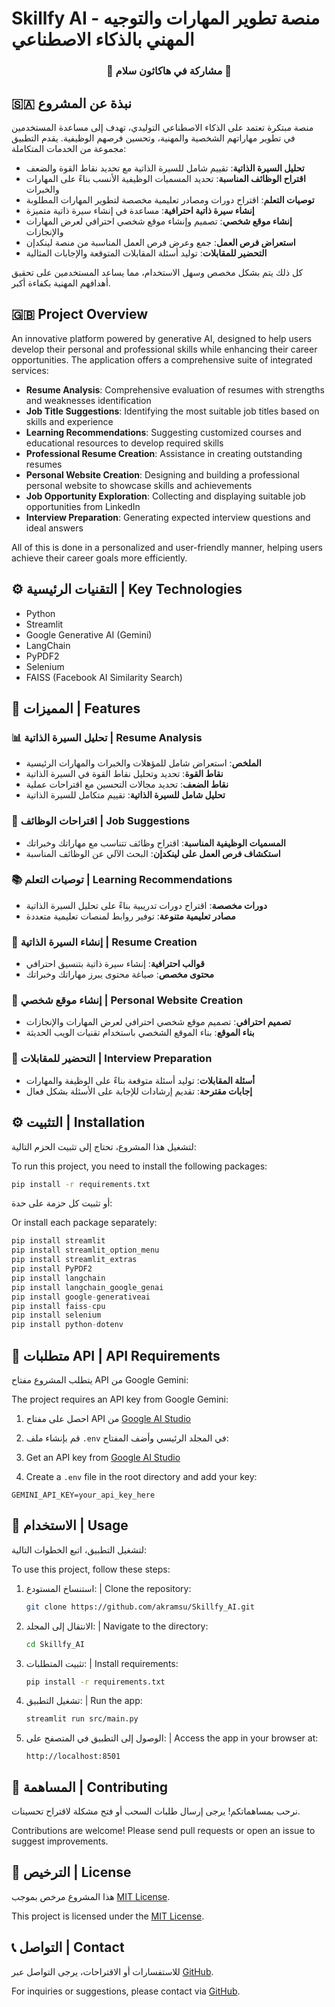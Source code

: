# Skillfy AI - منصة تطوير المهارات والتوجيه المهني بالذكاء الاصطناعي

<div align="center">
  <h3>🌟 مشاركة في هاكاثون سلام 🌟</h3>
</div>

## 🇸🇦 نبذة عن المشروع

منصة مبتكرة تعتمد على الذكاء الاصطناعي التوليدي، تهدف إلى مساعدة المستخدمين في تطوير مهاراتهم الشخصية والمهنية، وتحسين فرصهم الوظيفية. يقدم التطبيق مجموعة من الخدمات المتكاملة:

- **تحليل السيرة الذاتية**: تقييم شامل للسيرة الذاتية مع تحديد نقاط القوة والضعف
- **اقتراح الوظائف المناسبة**: تحديد المسميات الوظيفية الأنسب بناءً على المهارات والخبرات
- **توصيات التعلم**: اقتراح دورات ومصادر تعليمية مخصصة لتطوير المهارات المطلوبة
- **إنشاء سيرة ذاتية احترافية**: مساعدة في إنشاء سيرة ذاتية متميزة
- **إنشاء موقع شخصي**: تصميم وإنشاء موقع شخصي احترافي لعرض المهارات والإنجازات
- **استعراض فرص العمل**: جمع وعرض فرص العمل المناسبة من منصة لينكدإن
- **التحضير للمقابلات**: توليد أسئلة المقابلات المتوقعة والإجابات المثالية

كل ذلك يتم بشكل مخصص وسهل الاستخدام، مما يساعد المستخدمين على تحقيق أهدافهم المهنية بكفاءة أكبر.

## 🇬🇧 Project Overview

An innovative platform powered by generative AI, designed to help users develop their personal and professional skills while enhancing their career opportunities. The application offers a comprehensive suite of integrated services:

- **Resume Analysis**: Comprehensive evaluation of resumes with strengths and weaknesses identification
- **Job Title Suggestions**: Identifying the most suitable job titles based on skills and experience
- **Learning Recommendations**: Suggesting customized courses and educational resources to develop required skills
- **Professional Resume Creation**: Assistance in creating outstanding resumes
- **Personal Website Creation**: Designing and building a professional personal website to showcase skills and achievements
- **Job Opportunity Exploration**: Collecting and displaying suitable job opportunities from LinkedIn
- **Interview Preparation**: Generating expected interview questions and ideal answers

All of this is done in a personalized and user-friendly manner, helping users achieve their career goals more efficiently.

## ⚙️ التقنيات الرئيسية | Key Technologies

- Python
- Streamlit
- Google Generative AI (Gemini)
- LangChain
- PyPDF2
- Selenium
- FAISS (Facebook AI Similarity Search)

## 🚀 المميزات | Features

### 📊 تحليل السيرة الذاتية | Resume Analysis
- **الملخص**: استعراض شامل للمؤهلات والخبرات والمهارات الرئيسية
- **نقاط القوة**: تحديد وتحليل نقاط القوة في السيرة الذاتية
- **نقاط الضعف**: تحديد مجالات التحسين مع اقتراحات عملية
- **تحليل شامل للسيرة الذاتية**: تقييم متكامل للسيرة الذاتية

### 💼 اقتراحات الوظائف | Job Suggestions
- **المسميات الوظيفية المناسبة**: اقتراح وظائف تتناسب مع مهاراتك وخبراتك
- **استكشاف فرص العمل على لينكدإن**: البحث الآلي عن الوظائف المناسبة

### 📚 توصيات التعلم | Learning Recommendations
- **دورات مخصصة**: اقتراح دورات تدريبية بناءً على تحليل السيرة الذاتية
- **مصادر تعليمية متنوعة**: توفير روابط لمنصات تعليمية متعددة

### 📝 إنشاء السيرة الذاتية | Resume Creation
- **قوالب احترافية**: إنشاء سيرة ذاتية بتنسيق احترافي
- **محتوى مخصص**: صياغة محتوى يبرز مهاراتك وخبراتك

### 📄 إنشاء موقع شخصي | Personal Website Creation
- **تصميم احترافي**: تصميم موقع شخصي احترافي لعرض المهارات والإنجازات
- **بناء الموقع**: بناء الموقع الشخصي باستخدام تقنيات الويب الحديثة

### 🎯 التحضير للمقابلات | Interview Preparation
- **أسئلة المقابلات**: توليد أسئلة متوقعة بناءً على الوظيفة والمهارات
- **إجابات مقترحة**: تقديم إرشادات للإجابة على الأسئلة بشكل فعال

## ⚙️ التثبيت | Installation

لتشغيل هذا المشروع، تحتاج إلى تثبيت الحزم التالية:

To run this project, you need to install the following packages:

```bash
pip install -r requirements.txt
```

أو تثبيت كل حزمة على حدة:

Or install each package separately:

```python
pip install streamlit
pip install streamlit_option_menu
pip install streamlit_extras
pip install PyPDF2
pip install langchain
pip install langchain_google_genai
pip install google-generativeai
pip install faiss-cpu
pip install selenium
pip install python-dotenv
```

## 🔑 متطلبات API | API Requirements

يتطلب المشروع مفتاح API من Google Gemini:

The project requires an API key from Google Gemini:

1. احصل على مفتاح API من [Google AI Studio](https://makersuite.google.com/app/apikey)
2. قم بإنشاء ملف `.env` في المجلد الرئيسي وأضف المفتاح:

1. Get an API key from [Google AI Studio](https://makersuite.google.com/app/apikey)
2. Create a `.env` file in the root directory and add your key:

```
GEMINI_API_KEY=your_api_key_here
```

## 🚀 الاستخدام | Usage

لتشغيل التطبيق، اتبع الخطوات التالية:

To use this project, follow these steps:

1. استنساخ المستودع: | Clone the repository:
   ```bash
   git clone https://github.com/akramsu/Skillfy_AI.git
   ```

2. الانتقال إلى المجلد: | Navigate to the directory:
   ```bash
   cd Skillfy_AI
   ```

3. تثبيت المتطلبات: | Install requirements:
   ```bash
   pip install -r requirements.txt
   ```

4. تشغيل التطبيق: | Run the app:
   ```bash
   streamlit run src/main.py
   ```

5. الوصول إلى التطبيق في المتصفح على: | Access the app in your browser at:
   ```
   http://localhost:8501
   ```

## 👥 المساهمة | Contributing

نرحب بمساهماتكم! يرجى إرسال طلبات السحب أو فتح مشكلة لاقتراح تحسينات.

Contributions are welcome! Please send pull requests or open an issue to suggest improvements.

## 📄 الترخيص | License

هذا المشروع مرخص بموجب [MIT License](LICENSE).

This project is licensed under the [MIT License](LICENSE).

## 📞 التواصل | Contact

للاستفسارات أو الاقتراحات، يرجى التواصل عبر [GitHub](https://github.com/akramsu).

For inquiries or suggestions, please contact via [GitHub](https://github.com/akramsu).
